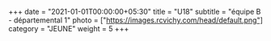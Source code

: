 +++
date = "2021-01-01T00:00:00+05:30"
title = "U18"
subtitle = "équipe B - départemental 1"
photo = ["https://images.rcvichy.com/head/default.png"]
category = "JEUNE"
weight = 5
+++ 

